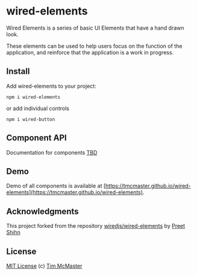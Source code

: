 # wired-elements

Wired Elements is a series of basic UI Elements that have a hand drawn look. 

These elements can be used to help users focus on the function of the application,
and reinforce that the application is a work in progress. 

## Install

Add wired-elements to your project:
```
npm i wired-elements
```
or add individual controls
```
npm i wired-button
```

## Component API

Documentation for components [TBD]()

## Demo

Demo of all components is available at [https://tmcmaster.github.io/wired-elements](https://tmcmaster.github.io/wired-elements).

## Acknowledgments 

This project forked from the repository [wiredjs/wired-elements](https://github.com/wiredjs/wired-elements) by [Preet Shihn](https://github.com/wiredjs)

## License
[MIT License](https://github.com/tmcmaster/wired-elements/blob/master/LICENSE) (c) [Tim McMaster](https://github.com/tmcmaster)
